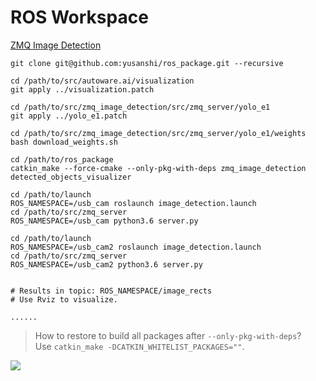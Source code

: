 # ROS Workspace

[ZMQ Image Detection](./src/zmq_image_detection)

```
git clone git@github.com:yusanshi/ros_package.git --recursive

cd /path/to/src/autoware.ai/visualization
git apply ../visualization.patch

cd /path/to/src/zmq_image_detection/src/zmq_server/yolo_e1
git apply ../yolo_e1.patch

cd /path/to/src/zmq_image_detection/src/zmq_server/yolo_e1/weights
bash download_weights.sh

cd /path/to/ros_package
catkin_make --force-cmake --only-pkg-with-deps zmq_image_detection detected_objects_visualizer

cd /path/to/launch
ROS_NAMESPACE=/usb_cam roslaunch image_detection.launch
cd /path/to/src/zmq_server
ROS_NAMESPACE=/usb_cam python3.6 server.py

cd /path/to/launch
ROS_NAMESPACE=/usb_cam2 roslaunch image_detection.launch
cd /path/to/src/zmq_server
ROS_NAMESPACE=/usb_cam2 python3.6 server.py


# Results in topic: ROS_NAMESPACE/image_rects
# Use Rviz to visualize.

......

```

> How to restore to build all packages after `--only-pkg-with-deps`?  
Use `catkin_make -DCATKIN_WHITELIST_PACKAGES=""`.


![](https://img.yusanshi.com/upload/20191209004317261636.png)
